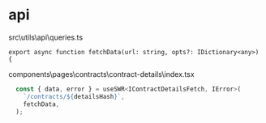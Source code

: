 # api

src\utils\api\queries.ts

`export async function fetchData(url: string, opts?: IDictionary<any>) {`

components\pages\contracts\contract-details\index.tsx

```js
  const { data, error } = useSWR<IContractDetailsFetch, IError>(
    `/contracts/${detailsHash}`,
    fetchData,
  );
```
